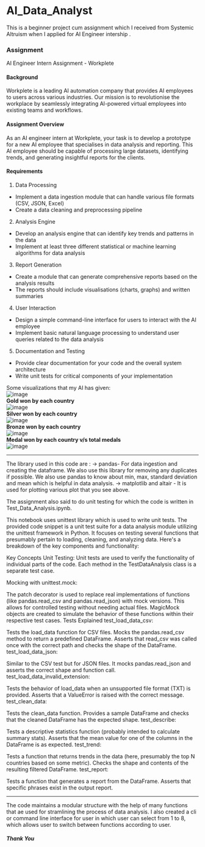# AI_Data_Analyst
This is a beginner project cum assignment which I received from Systemic Altruism when I applied for AI Engineer intership .

<h3>Assignment</h3>
AI Engineer Intern Assignment - Workplete

 <h4>Background</h4>
Workplete is a leading AI automation company that provides AI employees to users across various industries. Our mission is to revolutionise the workplace by seamlessly integrating AI-powered virtual employees into existing teams and workflows.

<h4>Assignment Overview</h4>
As an AI engineer intern at Workplete, your task is to develop a prototype for a new AI employee that specialises in data analysis and reporting. This AI employee should be capable of processing large datasets, identifying trends, and generating insightful reports for the clients.

 <h4>Requirements</h4>

 1. Data Processing
- Implement a data ingestion module that can handle various file formats (CSV, JSON, Excel)
- Create a data cleaning and preprocessing pipeline

 2. Analysis Engine
- Develop an analysis engine that can identify key trends and patterns in the data
- Implement at least three different statistical or machine learning algorithms for data analysis

 3. Report Generation
- Create a module that can generate comprehensive reports based on the analysis results
- The reports should include visualisations (charts, graphs) and written summaries

 4. User Interaction
- Design a simple command-line interface for users to interact with the AI employee
- Implement basic natural language processing to understand user queries related to the data analysis

 5. Documentation and Testing
- Provide clear documentation for your code and the overall system architecture
- Write unit tests for critical components of your implementation


Some visualizations that my AI has given:
<br>
![image](https://github.com/user-attachments/assets/022bc6ec-82ed-4409-b2a1-c28756542084)
<br>
**Gold won by each country**
<br>
![image](https://github.com/user-attachments/assets/be83d02d-3b72-43cc-bfac-68a2bff95e07)
<br>
**Silver won by each country**
<br>
![image](https://github.com/user-attachments/assets/b34b6005-0dd3-49c0-931b-fa28699faedc)
<br>
**Bronze won by each country**
<br>
![image](https://github.com/user-attachments/assets/3c48c033-2e2c-4989-9986-a6a040fa15b6)
<br>
**Medal won by each country v/s total medals**
<br>
![image](https://github.com/user-attachments/assets/0955ff70-6e90-4ec2-85bc-69df88f16263)


<hr>
The library used in this code are :
-> pandas- For data ingestion and creating the dataframe. We also use this library for removing any duplicates if possible. We also use pandas to know about min, max, standard deviation and mean which is helpful in data analysis.
-> matplotlib and altair - It is used for plotting various plot that you see above.

The assignment also said to do unit testing for which the code is written in 
Test_Data_Analysis.ipynb.

This notebook uses unittest library which is used to write unit tests.
The provided code snippet is a unit test suite for a data analysis module utilizing the unittest framework in Python. It focuses on testing several functions that presumably pertain to loading, cleaning, and analyzing data. Here's a breakdown of the key components and functionality:

Key Concepts
Unit Testing: Unit tests are used to verify the functionality of individual parts of the code. Each method in the TestDataAnalysis class is a separate test case.

Mocking with unittest.mock:

The patch decorator is used to replace real implementations of functions (like pandas.read_csv and pandas.read_json) with mock versions. This allows for controlled testing without needing actual files.
MagicMock objects are created to simulate the behavior of these functions within their respective test cases.
Tests Explained
test_load_data_csv:

Tests the load_data function for CSV files.
Mocks the pandas.read_csv method to return a predefined DataFrame.
Asserts that read_csv was called once with the correct path and checks the shape of the DataFrame.
test_load_data_json:

Similar to the CSV test but for JSON files.
It mocks pandas.read_json and asserts the correct shape and function call.
test_load_data_invalid_extension:

Tests the behavior of load_data when an unsupported file format (TXT) is provided.
Asserts that a ValueError is raised with the correct message.
test_clean_data:

Tests the clean_data function.
Provides a sample DataFrame and checks that the cleaned DataFrame has the expected shape.
test_describe:

Tests a descriptive statistics function (probably intended to calculate summary stats).
Asserts that the mean value for one of the columns in the DataFrame is as expected.
test_trend:

Tests a function that returns trends in the data (here, presumably the top N countries based on some metric).
Checks the shape and contents of the resulting filtered DataFrame.
test_report:

Tests a function that generates a report from the DataFrame.
Asserts that specific phrases exist in the output report.

<hr>
The code maintains a modular structure with the help of many functions that ae used for stramlining the process of data analysis. 
I  also created a cli or command line interface for user in which user can select from 1 to 8, which allows user to switch between functions according to user. 
<h5>Thank You</h5>
